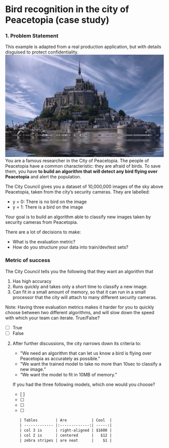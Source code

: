 # Bird recognition in the city of Peacetopia (case study)

### 1. Problem Statement
This example is adapted from a real production application, but with details disguised to protect confidentiality.
<br/><img src="./images/q1.PNG"><br/>
You are a famous researcher in the City of Peacetopia. The people of Peacetopia have a common characteristic: they are afraid of birds. To save them, you have **to build an algorithm that will detect any bird flying over Peacetopia** and alert the population.

The City Council gives you a dataset of 10,000,000 images of the sky above Peacetopia, taken from the city’s security cameras. They are labelled:

+ y = 0: There is no bird on the image
+ y = 1: There is a bird on the image

Your goal is to build an algorithm able to classify new images taken by security cameras from Peacetopia.

There are a lot of decisions to make:
+ What is the evaluation metric?
+ How do you structure your data into train/dev/test sets?

### Metric of success
The City Council tells you the following that they want an algorithm that
1. Has high accuracy
2. Runs quickly and takes only a short time to classify a new image.
3. Can fit in a small amount of memory, so that it can run in a small processor that the city will attach to many different security cameras.

Note: Having three evaluation metrics makes it harder for you to quickly choose between two different algorithms, and will slow down the speed with which your team can iterate. True/False?
  - [ ] True
  - [ ] False
  
2. After further discussions, the city narrows down its criteria to:
   + "We need an algorithm that can let us know a bird is flying over Peacetopia as accurately as possible."
   + "We want the trained model to take no more than 10sec to classify a new image.”
   + “We want the model to fit in 10MB of memory.”
   
   If you had the three following models, which one would you choose?
   - [ ] 
   - [ ] 
   - [ ] 
   - [ ] 
   
          | Tables        | Are           | Cool  |
          | ------------- |:-------------:| -----:|
          | col 3 is      | right-aligned | $1600 |
          | col 2 is      | centered      |   $12 |
          | zebra stripes | are neat      |    $1 |
